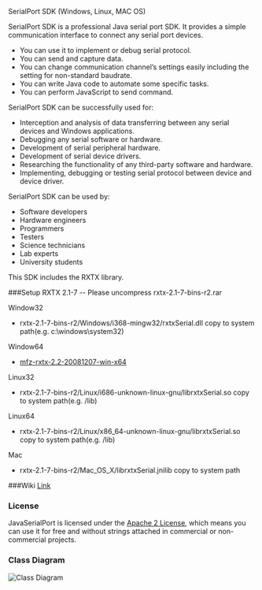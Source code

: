 SerialPort SDK (Windows, Linux, MAC OS)

SerialPort SDK is a professional Java serial port SDK. It provides a simple communication interface to connect any serial port devices.

* You can use it to implement or debug serial protocol. 
* You can send and capture data. 
* You can change communication channel’s settings easily including the setting for non-standard baudrate.
* You can write Java code to automate some specific tasks.
* You can perform JavaScript to send command.


SerialPort SDK can be successfully used for:
* Interception and analysis of data transferring between any serial devices and Windows applications.
* Debugging any serial software or hardware.
* Development of serial peripheral hardware.
* Development of serial device drivers.
* Researching the functionality of any third-party software and hardware.
* Implementing, debugging or testing serial protocol between device and device driver.

SerialPort SDK can be used by:
* Software developers
* Hardware engineers
* Programmers
* Testers
* Science technicians
* Lab experts
* University students

This SDK includes the RXTX library.

###Setup
RXTX 2.1-7
-- Please uncompress rxtx-2.1-7-bins-r2.rar

Window32
- rxtx-2.1-7-bins-r2/Windows/i368-mingw32/rxtxSerial.dll copy to system path(e.g. c:\windows\system32\)
 
Window64
- [mfz-rxtx-2.2-20081207-win-x64](https://bitbucket.org/jlauer/mfz-cdn/downloads/mfz-rxtx-2.2-20081207-win-x64.zip)

Linux32
- rxtx-2.1-7-bins-r2/Linux/i686-unknown-linux-gnu/librxtxSerial.so copy to system path(e.g. /lib)

Linux64
- rxtx-2.1-7-bins-r2/Linux/x86_64-unknown-linux-gnu/librxtxSerial.so copy to system path(e.g. /lib) 

Mac
- rxtx-2.1-7-bins-r2/Mac_OS_X/librxtxSerial.jnilib copy to system path

###Wiki
[Link](Cube/tools/browser/index.html)

### License
JavaSerialPort is licensed under the [Apache 2 License](http://www.apache.org/licenses/LICENSE-2.0.html), which means you can use it for free and without strings attached in commercial or non-commercial projects.

### Class Diagram
![Class Diagram](https://cloud.githubusercontent.com/assets/8717254/6818187/7a203752-d2e6-11e4-9618-9b077ad5461f.png)

